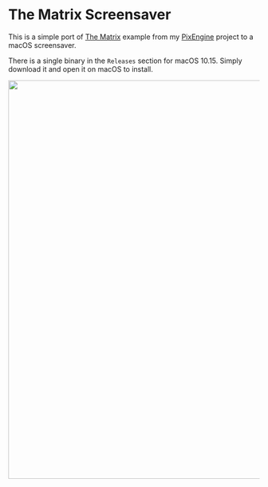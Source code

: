 # The Matrix Screensaver

This is a simple port of [The
Matrix](https://github.com/lukexor/pix-engine/blob/main/examples/matrix.rs)
example from my [PixEngine](https://github.com/lukexor/pix-engine) project to a
macOS screensaver.

There is a single binary in the `Releases` section for macOS 10.15. Simply
download it and open it on macOS to install.

<p align="center">
  <img src="https://github.com/lukexor/the-matrix-screensaver/blob/main/the-matrix.gif?raw=true" width="800">
</p>

